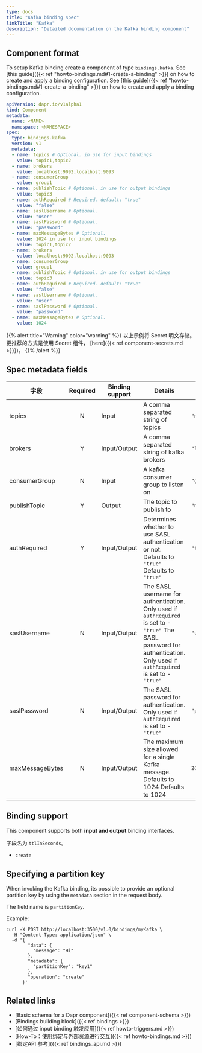 ```yaml
---
type: docs
title: "Kafka binding spec"
linkTitle: "Kafka"
description: "Detailed documentation on the Kafka binding component"
---
```


## Component format

To setup Kafka binding create a component of type `bindings.kafka`. See [this guide]({{< ref "howto-bindings.md#1-create-a-binding" >}}) on how to create and apply a binding configuration. See [this guide]({{< ref "howto-bindings.md#1-create-a-binding" >}}) on how to create and apply a binding configuration.


```yaml
apiVersion: dapr.io/v1alpha1
kind: Component
metadata:
  name: <NAME>
  namespace: <NAMESPACE>
spec:
  type: bindings.kafka
  version: v1
  metadata:
  - name: topics # Optional. in use for input bindings
    value: topic1,topic2
  - name: brokers
    value: localhost:9092,localhost:9093
  - name: consumerGroup
    value: group1
  - name: publishTopic # Optional. in use for output bindings
    value: topic3
  - name: authRequired # Required. default: "true"
    value: "false"
  - name: saslUsername # Optional.
    value: "user"
  - name: saslPassword # Optional.
    value: "password"
  - name: maxMessageBytes # Optional.
    value: 1024 in use for input bindings
    value: topic1,topic2
  - name: brokers
    value: localhost:9092,localhost:9093
  - name: consumerGroup
    value: group1
  - name: publishTopic # Optional. in use for output bindings
    value: topic3
  - name: authRequired # Required. default: "true"
    value: "false"
  - name: saslUsername # Optional.
    value: "user"
  - name: saslPassword # Optional.
    value: "password"
  - name: maxMessageBytes # Optional.
    value: 1024
```

{{% alert title="Warning" color="warning" %}}
以上示例将 Secret 明文存储。 更推荐的方式是使用 Secret 组件， [here]({{< ref component-secrets.md >}}})。
{{% /alert %}}
## Spec metadata fields

| 字段              | Required | Binding support | Details                                                                                                                                                                       | Example                           |
| --------------- |:--------:| --------------- | ----------------------------------------------------------------------------------------------------------------------------------------------------------------------------- | --------------------------------- |
| topics          |    N     | Input           | A comma separated string of topics                                                                                                                                            | `"mytopic1,topic2"`               |
| brokers         |    Y     | Input/Output    | A comma separated string of kafka brokers                                                                                                                                     | `"localhost:9092,localhost:9093"` |
| consumerGroup   |    N     | Input           | A kafka consumer group to listen on                                                                                                                                           | `"group1"`                        |
| publishTopic    |    Y     | Output          | The topic to publish to                                                                                                                                                       | `"mytopic"`                       |
| authRequired    |    Y     | Input/Output    | Determines whether to use SASL authentication or not. Defaults to `"true"` Defaults to `"true"`                                                                               | `"true"`, `"false"`               |
| saslUsername    |    N     | Input/Output    | The SASL username for authentication. Only used if `authRequired` is set to - `"true"` The SASL password for authentication. Only used if `authRequired` is set to - `"true"` | `"user"`                          |
| saslPassword    |    N     | Input/Output    | The SASL password for authentication. Only used if `authRequired` is set to - `"true"`                                                                                        | `"password"`                      |
| maxMessageBytes |    N     | Input/Output    | The maximum size allowed for a single Kafka message. Defaults to 1024 Defaults to 1024                                                                                        | `2048`                            |


## Binding support

This component supports both **input and output** binding interfaces.

字段名为 `ttlInSeconds`。

- `create`

## Specifying a partition key

When invoking the Kafka binding, its possible to provide an optional partition key by using the `metadata` section in the request body.

The field name is `partitionKey`.

Example:

```shell
curl -X POST http://localhost:3500/v1.0/bindings/myKafka \
  -H "Content-Type: application/json" \
  -d '{
        "data": {
          "message": "Hi"
        },
        "metadata": {
          "partitionKey": "key1"
        },
        "operation": "create"
      }'
```


## Related links

- [Basic schema for a Dapr component]({{< ref component-schema >}})
- [Bindings building block]({{< ref bindings >}})
- [如何通过 input binding 触发应用]({{< ref howto-triggers.md >}})
- [How-To：使用绑定与外部资源进行交互]({{< ref howto-bindings.md >}})
- [绑定API 参考]({{< ref bindings_api.md >}})

